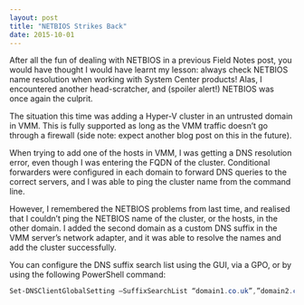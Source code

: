 ```yaml
---
layout: post
title: "NETBIOS Strikes Back"
date: 2015-10-01
---
```


After all the fun of dealing with NETBIOS in a previous Field Notes post, you would have thought I would have learnt my lesson: always check NETBIOS name resolution when working with System Center products! Alas, I encountered another head-scratcher, and (spoiler alert!) NETBIOS was once again the culprit.

The situation this time was adding a Hyper-V cluster in an untrusted domain in VMM. This is fully supported as long as the VMM traffic doesn’t go through a firewall (side note: expect another blog post on this in the future).

When trying to add one of the hosts in VMM, I was getting a DNS resolution error, even though I was entering the FQDN of the cluster. Conditional forwarders were configured in each domain to forward DNS queries to the correct servers, and I was able to ping the cluster name from the command line.

However, I remembered the NETBIOS problems from last time, and realised that I couldn’t ping the NETBIOS name of the cluster, or the hosts, in the other domain. I added the second domain as a custom DNS suffix in the VMM server’s network adapter, and it was able to resolve the names and add the cluster successfully.

You can configure the DNS suffix search list using the GUI, via a GPO, or by using the following PowerShell command:

```powershell
Set-DNSClientGlobalSetting –SuffixSearchList “domain1.co.uk”,”domain2.co.uk”
```